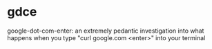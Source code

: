 # gdce

google-dot-com-enter: an extremely pedantic investigation into what happens when you type "curl google.com \<enter\>" into your terminal
